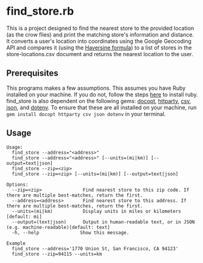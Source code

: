 # find_store.rb

This is a project designed to find the nearest store to the provided location (as the crow flies) and print the matching store's information and distance. It converts a user's location into coordinates using the Google Geocoding API and compares it (using the [Haversine formula](https://www.movable-type.co.uk/scripts/latlong.html)) to a list of stores in the store-locations.csv document and returns the nearest location to the user. 

## Prerequisites 

This programs makes a few assumptions. This assumes you have Ruby installed on your machine. If you do not, follow the steps [here](https://www.ruby-lang.org/en/documentation/installation/) to install ruby. find_store is also dependent on the following gems: [docopt](https://github.com/docopt/docopt.rb), [httparty](https://github.com/jnunemaker/httparty), [csv](https://github.com/ruby/csv), [json](https://github.com/ruby/json), and [dotenv](https://github.com/bkeepers/dotenv). To ensure that these are all installed on your machine, run `gem install docopt httparty csv json dotenv` in your terminal. 

## Usage 

```
Usage:
  find_store --address="<address>"
  find_store --address="<address>" [--units=(mi|km)] [--output=text|json]
  find_store --zip=<zip>
  find_store --zip=<zip> [--units=(mi|km)] [--output=text|json]

Options:
  --zip=<zip>               Find nearest store to this zip code. If there are multiple best-matches, return the first.
  --address=<address>       Find nearest store to this address. If there are multiple best-matches, return the first.
  --units=(mi|km)           Display units in miles or kilometers [default: mi]
  --output=(text|json)      Output in human-readable text, or in JSON (e.g. machine-readable)[default: text]
  -h, --help               Show this message.

Example
  find_store --address='1770 Union St, San Francisco, CA 94123'
  find_store --zip=94115 --units=km
```